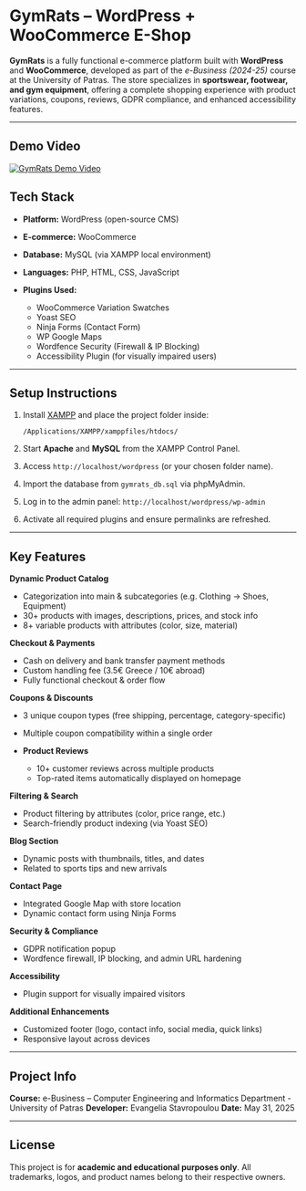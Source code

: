 # GymRats – WordPress + WooCommerce E-Shop

**GymRats** is a fully functional e-commerce platform built with **WordPress** and **WooCommerce**, developed as part of the _e-Business (2024-25)_ course at the University of Patras.
The store specializes in **sportswear, footwear, and gym equipment**, offering a complete shopping experience with product variations, coupons, reviews, GDPR compliance, and enhanced accessibility features.

---

## Demo Video

[![GymRats Demo Video](https://img.youtube.com/vi/yLHBovktLV4/0.jpg)](https://youtu.be/yLHBovktLV4)

## Tech Stack

- **Platform:** WordPress (open-source CMS)
- **E-commerce:** WooCommerce
- **Database:** MySQL (via XAMPP local environment)
- **Languages:** PHP, HTML, CSS, JavaScript
- **Plugins Used:**

  - WooCommerce Variation Swatches
  - Yoast SEO
  - Ninja Forms (Contact Form)
  - WP Google Maps
  - Wordfence Security (Firewall & IP Blocking)
  - Accessibility Plugin (for visually impaired users)

---

## Setup Instructions

1. Install [XAMPP](https://www.apachefriends.org) and place the project folder inside:

   ```
   /Applications/XAMPP/xamppfiles/htdocs/
   ```

2. Start **Apache** and **MySQL** from the XAMPP Control Panel.
3. Access `http://localhost/wordpress` (or your chosen folder name).
4. Import the database from `gymrats_db.sql` via phpMyAdmin.
5. Log in to the admin panel:
   `http://localhost/wordpress/wp-admin`
6. Activate all required plugins and ensure permalinks are refreshed.

---

## Key Features

**Dynamic Product Catalog**

- Categorization into main & subcategories (e.g. Clothing → Shoes, Equipment)
- 30+ products with images, descriptions, prices, and stock info
- 8+ variable products with attributes (color, size, material)

**Checkout & Payments**

- Cash on delivery and bank transfer payment methods
- Custom handling fee (3.5€ Greece / 10€ abroad)
- Fully functional checkout & order flow

**Coupons & Discounts**

- 3 unique coupon types (free shipping, percentage, category-specific)
- Multiple coupon compatibility within a single order

- **Product Reviews**

  - 10+ customer reviews across multiple products
  - Top-rated items automatically displayed on homepage

**Filtering & Search**

- Product filtering by attributes (color, price range, etc.)
- Search-friendly product indexing (via Yoast SEO)

**Blog Section**

- Dynamic posts with thumbnails, titles, and dates
- Related to sports tips and new arrivals

**Contact Page**

- Integrated Google Map with store location
- Dynamic contact form using Ninja Forms

**Security & Compliance**

- GDPR notification popup
- Wordfence firewall, IP blocking, and admin URL hardening

**Accessibility**

- Plugin support for visually impaired visitors

**Additional Enhancements**

- Customized footer (logo, contact info, social media, quick links)
- Responsive layout across devices

---

## Project Info

**Course:** e-Business – Computer Engineering and Informatics Department - University of Patras
**Developer:** Evangelia Stavropoulou
**Date:** May 31, 2025

---

## License

This project is for **academic and educational purposes only**.
All trademarks, logos, and product names belong to their respective owners.
